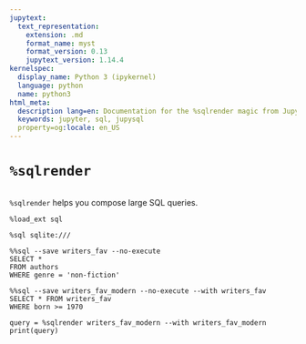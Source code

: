 ```yaml
---
jupytext:
  text_representation:
    extension: .md
    format_name: myst
    format_version: 0.13
    jupytext_version: 1.14.4
kernelspec:
  display_name: Python 3 (ipykernel)
  language: python
  name: python3
html_meta:
  description lang=en: Documentation for the %sqlrender magic from JupySQL
  keywords: jupyter, sql, jupysql
  property=og:locale: en_US
---
```


# `%sqlrender`

```{versionadded} 0.4.3
```

`%sqlrender` helps you compose large SQL queries.

```{code-cell} ipython3
%load_ext sql
```

```{code-cell} ipython3
%sql sqlite:///
```

```{code-cell} ipython3
%%sql --save writers_fav --no-execute
SELECT *
FROM authors
WHERE genre = 'non-fiction'
```

```{code-cell} ipython3
%%sql --save writers_fav_modern --no-execute --with writers_fav
SELECT * FROM writers_fav
WHERE born >= 1970
```

```{code-cell} ipython3
query = %sqlrender writers_fav_modern --with writers_fav_modern
print(query)
```
